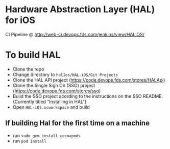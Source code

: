 # Hardware Abstraction Layer (HAL) for iOS

CI Pipeline @ http://web-ci.devops.fds.com/jenkins/view/HALiOS/

# To build HAL

- Clone the repo
- Change directory to `halIos/HAL-iOS/Git Projects`
- Clone the HAL API project (https://code.devops.fds.com/stores/HALApi)
- Clone the Single Sign On (SSO) project (https://code.devops.fds.com/stores/sso)
- Build the SSO project acording to the instructions on the SSO README. (Currently titled "Installing in HAL")
- Open `HAL-iOS.xcworkspace` and build

## If building Hal for the first time on a machine
- run `sudo gem install cocoapods`
- run `pod install`